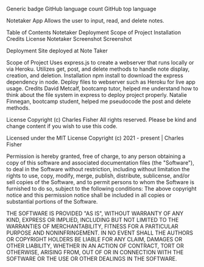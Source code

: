 Generic badge GitHub language count GitHub top language

Notetaker App
Allows the user to input, read, and delete notes.

Table of Contents
Notetaker
Deployment
Scope of Project
Installation
Credits
License
Notetaker
Screenshot
Screenshot

Deployment
Site deployed at Note Taker

Scope of Project
Uses express.js to create a webserver that runs locally or via Heroku.
Utilizes get, post, and delete methods to handle note display, creation, and deletion.
Installation
npm install to download the express dependency in node.
Deploy files to webserver such as Heroku for live app usage.
Credits
David Metcalf, bootcamp tutor, helped me understand how to think about the file system in express to deploy project properly. Natalie Finnegan, bootcamp student, helped me pseudocode the post and delete methods.

License
Copyright (c) Charles Fisher All rights reserved.
Please be kind and change content if you wish to use this code.

Licensed under the MIT License
Copyright (c) 2021 - present | Charles Fisher

Permission is hereby granted, free of charge, to any person obtaining a copy of this software and associated documentation files (the "Software"), to deal in the Software without restriction, including without limitation the rights to use, copy, modify, merge, publish, distribute, sublicense, and/or sell copies of the Software, and to permit persons to whom the Software is furnished to do so, subject to the following conditions:
The above copyright notice and this permission notice shall be included in all copies or substantial portions of the Software.

THE SOFTWARE IS PROVIDED "AS IS", WITHOUT WARRANTY OF ANY KIND, EXPRESS OR IMPLIED, INCLUDING BUT NOT LIMITED TO THE WARRANTIES OF MERCHANTABILITY, FITNESS FOR A PARTICULAR PURPOSE AND NONINFRINGEMENT. IN NO EVENT SHALL THE AUTHORS OR COPYRIGHT HOLDERS BE LIABLE FOR ANY CLAIM, DAMAGES OR OTHER LIABILITY, WHETHER IN AN ACTION OF CONTRACT, TORT OR OTHERWISE, ARISING FROM, OUT OF OR IN CONNECTION WITH THE SOFTWARE OR THE USE OR OTHER DEALINGS IN THE SOFTWARE.